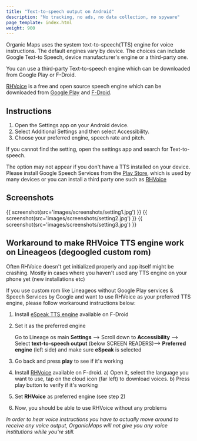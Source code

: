 ```yaml
---
title: "Text-to-speech output on Android"
description: "No tracking, no ads, no data collection, no spyware"
page_template: index.html
weight: 900
---
```

Organic Maps uses the system text-to-speech(TTS) engine for voice instructions. The default engines vary by device. The choices can include Google Text-to Speech, device manufacturer's engine or a third-party one. 

You can use a third-party Text-to-speech engine which can be downloaded from Google Play or F-Droid. 

[RHVoice](https://rhvoice.org/) is a free and open source speech engine which can be downloaded from [Google Play](https://play.google.com/store/apps/details?id=com.github.olga_yakovleva.rhvoice.android) and [F-Droid](https://f-droid.org/en/packages/com.github.olga_yakovleva.rhvoice.android/).

## Instructions

1. Open the Settings app on your Android device.
2. Select Additional Settings and then select Accessibility.
3. Choose your preferred engine, speech rate and pitch.

If you cannot find the setting, open the settings app and search for Text-to-speech.

The option may not appear if you don't have a TTS installed on your device. Please install Google Speech Services from the [Play Store](https://play.google.com/store/apps/details?id=com.google.android.tts), which is used by many devices or you can install a third party one such as [RHVoice](https://play.google.com/store/apps/details?id=com.github.olga_yakovleva.rhvoice.android)

## Screenshots

{{ screenshot(src='images/screenshots/setting1.jpg') }}
{{ screenshot(src='images/screenshots/setting2.jpg') }}
{{ screenshot(src='images/screenshots/setting3.jpg') }}

## Workaround to make RHVoice TTS engine work on Lineageos (degoogled custom rom)

Often RHVoice doesn't get initialized properly and app itself might be crashing. Mostly in cases where you haven't used any TTS engine on your phone yet (new installations etc)

If you use custom rom like Lineageos without Google Play services & Speech Services by Google and want to use RHVoice as your preferred TTS engine, please follow workaround instructions below:

1) Install [eSpeak TTS engine](https://f-droid.org/en/packages/com.reecedunn.espeak) available on F-Droid

2) Set it as the preferred engine

      Go to Lineage os main **Settings** --> Scroll down to **Accessibility** --> Select **text-to-speech output** (below SCREEN READERS)--> **Preferred engine** (left side) and make sure **eSpeak** is selected

3) Go back and press **play** to see if it's working
4) Install [RHVoice](https://f-droid.org/en/packages/com.github.olga_yakovleva.rhvoice.android/) available on F-droid.
a) Open it, select the language you want to use, tap on the cloud icon (far left) to download voices.
b) Press play button to verify if it's working
5) Set **RHVoice** as preferred engine (see step 2)
6) Now, you should be able to use RHVoice without any problems

*In order to hear voice instructions you have to actually move around to receive any voice output, OrganicMaps will not give you any voice institutions while you're still.*
